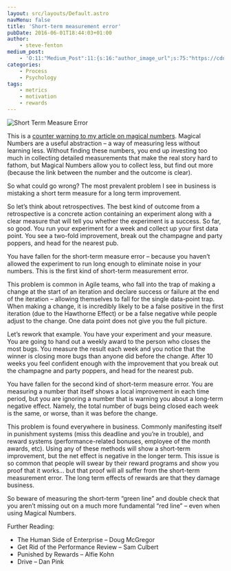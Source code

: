 ```yaml
---
layout: src/layouts/Default.astro
navMenu: false
title: 'Short-term measurement error'
pubDate: 2016-06-01T18:44:03+01:00
author:
    - steve-fenton
medium_post:
    - 'O:11:"Medium_Post":11:{s:16:"author_image_url";s:75:"https://cdn-images-1.medium.com/fit/c/400/400/1*eXkhfEuF41g5W_xnc_ydLA.jpeg";s:10:"author_url";s:38:"https://medium.com/@steve.fenton.co.uk";s:11:"byline_name";N;s:12:"byline_email";N;s:10:"cross_link";s:3:"yes";s:2:"id";s:12:"2d072e0e00ea";s:21:"follower_notification";s:3:"yes";s:7:"license";s:19:"all-rights-reserved";s:14:"publication_id";s:2:"-1";s:6:"status";s:5:"draft";s:3:"url";s:51:"https://medium.com/@steve.fenton.co.uk/2d072e0e00ea";}'
categories:
    - Process
    - Psychology
tags:
    - metrics
    - motivation
    - rewards
---
```


![Short Term Measure Error](/img/2016/06/short-term-mistake.jpg)

This is a [counter warning to my article on magical numbers](https://www.linkedin.com/pulse/metrics-find-your-magical-number-steve-fenton). Magical Numbers are a useful abstraction – a way of measuring less without learning less. Without finding these numbers, you end up investing too much in collecting detailed measurements that make the real story hard to fathom, but Magical Numbers allow you to collect less, but find out more (because the link between the number and the outcome is clear).

So what could go wrong? The most prevalent problem I see in business is mistaking a short term measure for a long term improvement.

So let’s think about retrospectives. The best kind of outcome from a retrospective is a concrete action containing an experiment along with a clear measure that will tell you whether the experiment is a success. So far, so good. You run your experiment for a week and collect up your first data point. You see a two-fold improvement, break out the champagne and party poppers, and head for the nearest pub.

You have fallen for the short-term measure error – because you haven’t allowed the experiment to run long enough to eliminate noise in your numbers. This is the first kind of short-term measurement error.

This problem is common in Agile teams, who fall into the trap of making a change at the start of an iteration and declare success or failure at the end of the iteration – allowing themselves to fall for the single data-point trap. When making a change, it is incredibly likely to be a false positive in the first iteration (due to the Hawthorne Effect) or be a false negative while people adjust to the change. One data point does not give you the full picture.

Let’s rework that example. You have your experiment and your measure. You are going to hand out a weekly award to the person who closes the most bugs. You measure the result each week and you notice that the winner is closing more bugs than anyone did before the change. After 10 weeks you feel confident enough with the improvement that you break out the champagne and party poppers, and head for the nearest pub.

You have fallen for the second kind of short-term measure error. You are measuring a number that itself shows a local improvement in each time period, but you are ignoring a number that is warning you about a long-term negative effect. Namely, the total number of bugs being closed each week is the same, or worse, than it was before the change.

This problem is found everywhere in business. Commonly manifesting itself in punishment systems (miss this deadline and you’re in trouble), and reward systems (performance-related bonuses, employee of the month awards, etc). Using any of these methods will show a short-term improvement, but the net effect is negative in the longer term. This issue is so common that people will swear by their reward programs and show you proof that it works… but that proof will all suffer from the short-term measurement error. The long term effects of rewards are that they damage business.

So beware of measuring the short-term “green line” and double check that you aren’t missing out on a much more fundamental “red line” – even when using Magical Numbers.

Further Reading:

- The Human Side of Enterprise – Doug McGregor
- Get Rid of the Performance Review – Sam Culbert
- Punished by Rewards – Alfie Kohn
- Drive – Dan Pink